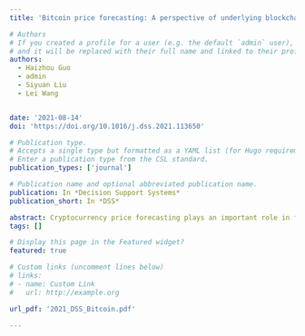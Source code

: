 ```yaml
---
title: 'Bitcoin price forecasting: A perspective of underlying blockchain transactions'

# Authors
# If you created a profile for a user (e.g. the default `admin` user), write the username (folder name) here
# and it will be replaced with their full name and linked to their profile.
authors:
  - Haizhou Guo
  - admin
  - Siyuan Liu
  - Lei Wang


date: '2021-08-14'
doi: 'https://doi.org/10.1016/j.dss.2021.113650'

# Publication type.
# Accepts a single type but formatted as a YAML list (for Hugo requirements).
# Enter a publication type from the CSL standard.
publication_types: ['journal']

# Publication name and optional abbreviated publication name.
publication: In *Decision Support Systems*
publication_short: In *DSS*

abstract: Cryptocurrency price forecasting plays an important role in financial markets. Traditional approaches face two challenges: (1) it is difficult to ascertain the influential factors related to price forecasting; and (2) due to the 24 hours 7 days trading policy, cryptocurrencies’ prices face very large fluctuations, thus weakening the forecasting power of traditional models. To address these issues, we focus on Bitcoin and identify the influential factors related to its price forecasting from the perspective of underlying blockchain transactions. We then propose a price forecasting model WT-CATCN, which leverages Wavelet Transform (WT) and Casual Multi-Head Attention (CA) Temporal Convolutional Network (TCN), to forecast cryptocurrency prices. Our model can capture important positions of input sequences and model the correlations among different data features. Using real-world Bitcoin trading data, we test and compare WT-CATCN with other state-of-the-art price forecasting models. The experiment results show that our model improves the price forecasting performance by 25%.
tags: []

# Display this page in the Featured widget?
featured: true

# Custom links (uncomment lines below)
# links:
# - name: Custom Link
#   url: http://example.org

url_pdf: '2021_DSS_Bitcoin.pdf'

---
```

